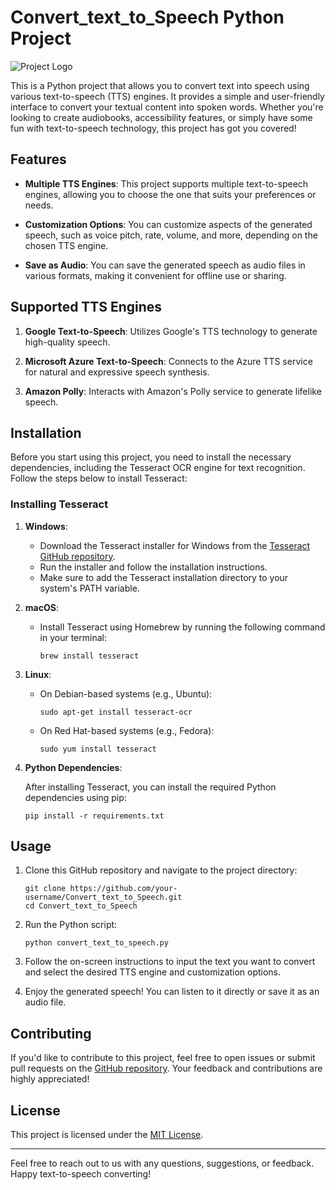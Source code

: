 # Convert_text_to_Speech Python Project

![Project Logo](project_logo.png)

This is a Python project that allows you to convert text into speech using various text-to-speech (TTS) engines. It provides a simple and user-friendly interface to convert your textual content into spoken words. Whether you're looking to create audiobooks, accessibility features, or simply have some fun with text-to-speech technology, this project has got you covered!

## Features

- **Multiple TTS Engines**: This project supports multiple text-to-speech engines, allowing you to choose the one that suits your preferences or needs.

- **Customization Options**: You can customize aspects of the generated speech, such as voice pitch, rate, volume, and more, depending on the chosen TTS engine.

- **Save as Audio**: You can save the generated speech as audio files in various formats, making it convenient for offline use or sharing.

## Supported TTS Engines

1. **Google Text-to-Speech**: Utilizes Google's TTS technology to generate high-quality speech.

2. **Microsoft Azure Text-to-Speech**: Connects to the Azure TTS service for natural and expressive speech synthesis.

3. **Amazon Polly**: Interacts with Amazon's Polly service to generate lifelike speech.

## Installation

Before you start using this project, you need to install the necessary dependencies, including the Tesseract OCR engine for text recognition. Follow the steps below to install Tesseract:

### Installing Tesseract

1. **Windows**:

   - Download the Tesseract installer for Windows from the [Tesseract GitHub repository](https://github.com/tesseract-ocr/tesseract).
   - Run the installer and follow the installation instructions.
   - Make sure to add the Tesseract installation directory to your system's PATH variable.

2. **macOS**:

   - Install Tesseract using Homebrew by running the following command in your terminal:
     ```
     brew install tesseract
     ```

3. **Linux**:

   - On Debian-based systems (e.g., Ubuntu):
     ```
     sudo apt-get install tesseract-ocr
     ```

   - On Red Hat-based systems (e.g., Fedora):
     ```
     sudo yum install tesseract
     ```

4. **Python Dependencies**:

   After installing Tesseract, you can install the required Python dependencies using pip:
   ```
   pip install -r requirements.txt
   ```

## Usage

1. Clone this GitHub repository and navigate to the project directory:
   ```
   git clone https://github.com/your-username/Convert_text_to_Speech.git
   cd Convert_text_to_Speech
   ```

2. Run the Python script:
   ```
   python convert_text_to_speech.py
   ```

3. Follow the on-screen instructions to input the text you want to convert and select the desired TTS engine and customization options.

4. Enjoy the generated speech! You can listen to it directly or save it as an audio file.

## Contributing

If you'd like to contribute to this project, feel free to open issues or submit pull requests on the [GitHub repository](https://github.com/your-username/Convert_text_to_Speech). Your feedback and contributions are highly appreciated!

## License

This project is licensed under the [MIT License](LICENSE).

---

Feel free to reach out to us with any questions, suggestions, or feedback. Happy text-to-speech converting!
